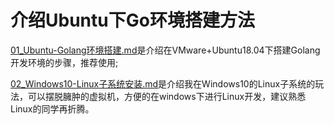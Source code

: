 # 介绍Ubuntu下Go环境搭建方法

[01_Ubuntu-Golang环境搭建.md](https://github.com/meetbetter/go-programming/blob/master/00_start/01_Ubuntu-Golang环境搭建.md)是介绍在VMware+Ubuntu18.04下搭建Golang开发环境的步骤，推荐使用;

[02_Windows10-Linux子系统安装.md](https://github.com/meetbetter/go-programming/blob/master/00_start/02_Windows10-Linux子系统安装.md)是介绍我在Windows10的Linux子系统的玩法，可以摆脱臃肿的虚拟机，方便的在windows下进行Linux开发，建议熟悉Linux的同学再折腾。


